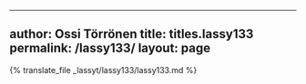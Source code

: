 
---
author: Ossi Törrönen
title: titles.lassy133
permalink: /lassy133/
layout: page
---
{% translate_file _lassyt/lassy133/lassy133.md %}